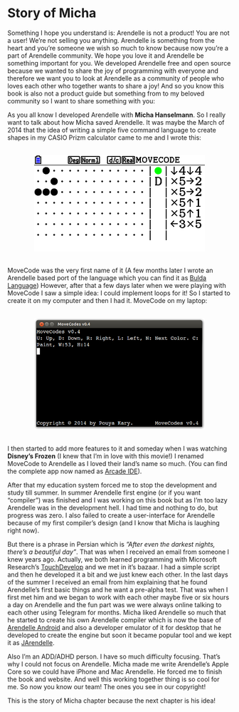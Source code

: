 # Story of Micha
Something I hope you understand is: Arendelle is not a product! You are not a user! We’re not selling you anything. Arendelle is something from the heart and you’re someone we wish so much to know because now you’re a part of Arendelle community. We hope you love it and Arendelle be something important for you. We developed Arendelle free and open source because we wanted to share the joy of programming with everyone and therefore we want you to look at Arendelle as a community of people who loves each other who together wants to share a joy! And so you know this book is also not a product guide but something from to my beloved community so I want to share something with you:


As you all know I developed Arendelle with **Micha Hanselmann**. So I really want to talk about how Micha saved Arendelle. It was maybe the March of 2014 that the idea of writing a simple five command language to create shapes in my CASIO Prizm calculator came to me and I wrote this:

<br>
<center><img src="movecode.png" style="width:24pc;"></img>
</center><br>

MoveCode was the very first name of it (A few months later I wrote an Arendelle based port of the language which you can find it as [Bulda Language](https://github.com/arendelle/bulda.arendelle)) However, after that a few days later when we were playing with MoveCode I saw a simple idea: I could implement loops for it! So I started to create it on my computer and then I had it. MoveCode on my laptop:

<br>
<center><img src="MoveCodesTerminalWelcome.png" style="width:24pc;"></img>
</center><br>

I then started to add more features to it and someday when I was watching **Disney’s Frozen** (I knew that I’m in love with this movie!) I renamed MoveCode to Arendelle as I loved their land’s name so much. (You can find the complete app now named as [Arcade IDE](https://github.com/arendelle/arcade)).

After that my education system forced me to stop the development and study till summer. In summer Arendelle first engine (or if you want “compiler”) was finished and I was working on this book but as I’m too lazy Arendelle was in the development hell. I had time and nothing to do, but progress was zero. I also failed to create a user-interface for Arendelle because of my first compiler’s design (and I know that Micha is laughing right now).<br>

But there is a phrase in Persian which is *”After even the darkest nights, there’s a beautiful day”*. That was when I received an email from someone I knew years ago. Actually, we both learned programming with Microsoft Research’s [TouchDevelop](http://www.touchdevelop.com) and we met in it’s bazaar. I had a simple script and then he developed it a bit and we just knew each other. In the last days of the summer I received an email from him explaining that he found Arendelle’s first basic things and he want a pre-alpha test. That was when I first met him and we began to work with each other maybe five or six hours a day on Arendelle and the fun part was we were always online talking to each other using Telegram for months. Micha liked Arendelle so much that he started to create his own Arendelle compiler which is now the base of [Arendelle Android](http://web.arendelle.org/android) and also a developer emulator of it for desktop that he developed to create the engine but soon it became popular tool and we kept it as [JArendelle](http://github.com/arendelle/jarendelle).<br>

Also I’m an ADD/ADHD person. I have so much difficulty focusing. That’s why I could not focus on Arendelle. Micha made me write Arendelle’s Apple Core so we could have iPhone and Mac Arendelle. He forced me to finish the book and website. And well this working together thing is so cool for me. So now you know our team! The ones you see in our copyright!<br>

This is the story of Micha chapter because the next chapter is his idea!
